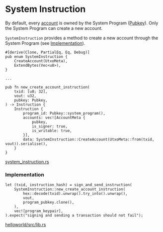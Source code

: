 # System Instruction

By default, every [account] is owned by the System Program ([Pubkey]). Only the System Program can create a new account.

`SystemInstruction` provides a method to create a new account through the System Program (see [Implementation](#implementation)).

```rust,ignore
#[derive(Clone, PartialEq, Eq, Debug)]
pub enum SystemInstruction {
    CreateAccount(UtxoMeta),
    ExtendBytes(Vec<u8>),
}

...

pub fn new_create_account_instruction(
    txid: [u8; 32],
    vout: u32,
    pubkey: Pubkey,
) -> Instruction {
    Instruction {
        program_id: Pubkey::system_program(),
        accounts: vec![AccountMeta {
            pubkey,
            is_signer: true,
            is_writable: true,
        }],
        data: SystemInstruction::CreateAccount(UtxoMeta::from(txid, vout)).serialise(),
    }
}
```
[system_instruction.rs]

### Implementation
```rust,ignore
let (txid, instruction_hash) = sign_and_send_instruction(
    SystemInstruction::new_create_account_instruction(
        hex::decode(txid).unwrap().try_into().unwrap(),
        vout,
        program_pubkey.clone(),
    ),
    vec![program_keypair],
).expect("signing and sending a transaction should not fail");
```
[helloworld/src/lib.rs]

[account]: ./account.md
[Pubkey]: ./pubkey.md
[system_instruction.rs]: https://github.com/Arch-Network/arch-local/blob/main/program/src/system_instruction.rs
[helloworld/src/lib.rs]: https://github.com/Arch-Network/arch-local/blob/main/examples/helloworld/src/lib.rs#L47-L51

